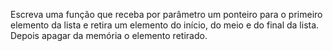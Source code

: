 Escreva uma função que receba por parâmetro um ponteiro
para o primeiro elemento da lista e retira um elemento do
início, do meio e do final da lista. Depois apagar da memória o
elemento retirado.
